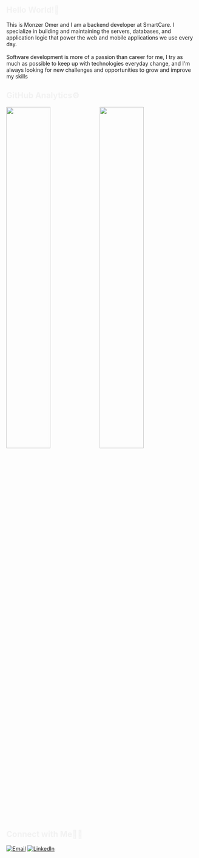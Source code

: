 
<h2 style="color: #f2f2f2;">Hello World!👋 </h2>
This is Monzer Omer and I am a backend developer at SmartCare. I specialize in building and maintaining the servers, databases, and application logic that power the web and mobile applications we use every day. <br/><br/>
Software development is more of a passion than career for me, I try as much as possible to keep up with technologies everyday change, and I'm always looking for new challenges and  opportunities to grow and improve my skills

<h2 style="color: #f2f2f2;">GitHub Analytics⚙️ </h2>

<p align="start">
<img width="48%" src="https://github-readme-stats.vercel.app/api?username=monzeromer-lab&show_icons=true&theme=dark" />
<img height="48%" src="https://github-readme-stats.vercel.app/api/top-langs/?username=monzeromer-lab&layout=compact&langs_count=10&theme=dark&show_icons=true"/>
</p>
<h2 style="color: #f2f2f2;">Connect with Me🤝🏻 </h2>
<p>
<a href="mailto:monzer.a.omer@gmail.com"><img alt="Email" src="https://img.shields.io/badge/Email-monzer.a.omer@gmail.com-blue?style=flat-square&logo=gmail"></a>
<a href="https://www.linkedin.com/in/monzeromer/"><img alt="LinkedIn" src="https://img.shields.io/badge/LinkedIn-Monzer%20Omer%20-blue?style=flat-square&logo=linkedin"></a>
</p>

